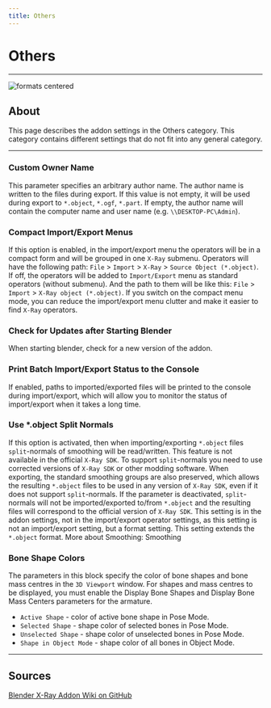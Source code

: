 ```yaml
---
title: Others
---
```


# Others

___

![formats centered](assets/images/Others.png)

## About

This page describes the addon settings in the Others category. This category contains different settings that do not fit into any general category.

___

### Custom Owner Name

This parameter specifies an arbitrary author name. The author name is written to the files during export. If this value is not empty, it will be used during export to `*.object`, `*.ogf`, `*.part`. If empty, the author name will contain the computer name and user name (e.g. `\\DESKTOP-PC\Admin`).

### Compact Import/Export Menus

If this option is enabled, in the import/export menu the operators will be in a compact form and will be grouped in one `X-Ray` submenu. Operators will have the following path: `File` > `Import` > `X-Ray` > `Source Object (*.object)`. If off, the operators will be added to `Import/Export` menu as standard operators (without submenu). And the path to them will be like this: `File` > `Import` > `X-Ray object (*.object)`. If you switch on the compact menu mode, you can reduce the import/export menu clutter and make it easier to find `X-Ray` operators.

### Check for Updates after Starting Blender

When starting blender, check for a new version of the addon.

### Print Batch Import/Export Status to the Console

If enabled, paths to imported/exported files will be printed to the console during import/export, which will allow you to monitor the status of import/export when it takes a long time.

### Use *.object Split Normals

If this option is activated, then when importing/exporting `*.object` files `split`-normals of smoothing will be read/written. This feature is not available in the official `X-Ray SDK`. To support `split`-normals you need to use corrected versions of `X-Ray SDK` or other modding software. When exporting, the standard smoothing groups are also preserved, which allows the resulting `*.object` files to be used in any version of `X-Ray SDK`, even if it does not support `split`-normals. If the parameter is deactivated, `split`-normals will not be imported/exported to/from `*.object` and the resulting files will correspond to the official version of `X-Ray SDK`. This setting is in the addon settings, not in the import/export operator settings, as this setting is not an import/export setting, but a format setting. This setting extends the `*.object` format. More about Smoothing: Smoothing

### Bone Shape Colors

The parameters in this block specify the color of bone shapes and bone mass centres in the `3D Viewport` window. For shapes and mass centres to be displayed, you must enable the Display Bone Shapes and Display Bone Mass Centers parameters for the armature.

- `Active Shape` - color of active bone shape in Pose Mode.
- `Selected Shape` - shape color of selected bones in Pose Mode.
- `Unselected Shape` - shape color of unselected bones in Pose Mode.
- `Shape in Object Mode` - shape color of all bones in Object Mode.

___

## Sources

[Blender X-Ray Addon Wiki on GitHub](https://github.com/PavelBlend/blender-xray/wiki/Preferences-Others)

